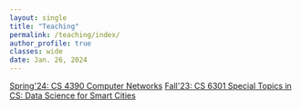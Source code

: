 ```yaml
---
layout: single
title: "Teaching"
permalink: /teaching/index/
author_profile: true
classes: wide
date: Jan. 26, 2024
---
```


[Spring'24: CS 4390 Computer Networks](/teaching/spring24-cs4390/)
[Fall'23: CS 6301 Special Topics in CS: Data Science for Smart Cities](/teaching/fall23-cs6301/)





